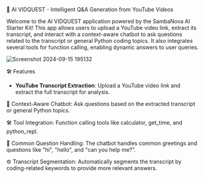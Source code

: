 🎥 AI VIDQUEST - Intelligent Q&A Generation from YouTube Videos


Welcome to the AI VIDQUEST application powered by the SambaNova AI Starter Kit! This app allows users to upload a YouTube video link, extract its transcript, and interact with a context-aware chatbot to ask questions related to the transcript or general Python coding topics. It also integrates several tools for function calling, enabling dynamic answers to user queries.

![Screenshot 2024-09-15 195132](https://github.com/user-attachments/assets/3e1cafea-aa4d-4e1b-8d50-1e80844fb253)

🛠 Features

- **YouTube Transcript Extraction**: Upload a YouTube video link and extract the full transcript for analysis.

🤖 Context-Aware Chatbot: Ask questions based on the extracted transcript or general Python topics.

🛠 Tool Integration: Function calling tools like calculator, get_time, and python_repl.

💬 Common Question Handling: The chatbot handles common greetings and questions like "hi", "hello", and "can you help me?".

⚙️ Transcript Segmentation: Automatically segments the transcript by coding-related keywords to provide more relevant answers.
